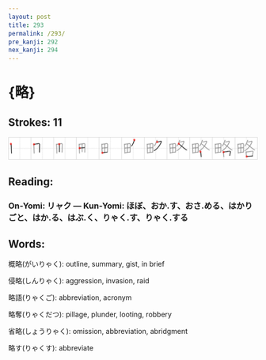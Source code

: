 ```yaml
---
layout: post
title: 293
permalink: /293/
pre_kanji: 292
nex_kanji: 294
---
```


# {略}

## Strokes: 11

<div class="stroke"><img src="../images/E795A5.png" /></div>

## Reading:

### On-Yomi: リャク &mdash; Kun-Yomi: ほぼ、おか.す、おさ.める、はかりごと、はか.る、はぶ.く、りゃく.す、りゃく.する

## Words:

概略(がいりゃく): outline, summary, gist, in brief

侵略(しんりゃく): aggression, invasion, raid

略語(りゃくご): abbreviation, acronym

略奪(りゃくだつ): pillage, plunder, looting, robbery

省略(しょうりゃく): omission, abbreviation, abridgment

略す(りゃくす): abbreviate

